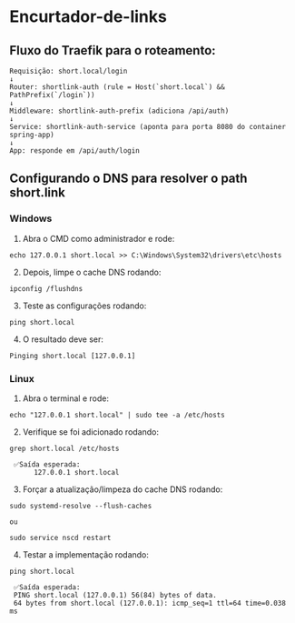 # Encurtador-de-links

## Fluxo do Traefik para o roteamento:
```
Requisição: short.local/login
↓
Router: shortlink-auth (rule = Host(`short.local`) && PathPrefix(`/login`))
↓
Middleware: shortlink-auth-prefix (adiciona /api/auth)
↓
Service: shortlink-auth-service (aponta para porta 8080 do container spring-app)
↓
App: responde em /api/auth/login
```

## Configurando o DNS para resolver o path short.link
### Windows
1. Abra o CMD como administrador e rode:
``` 
echo 127.0.0.1 short.local >> C:\Windows\System32\drivers\etc\hosts
```
2. Depois, limpe o cache DNS rodando:
```
ipconfig /flushdns
```
3. Teste as configurações rodando:
```
ping short.local
```
4. O resultado deve ser:
```
Pinging short.local [127.0.0.1]
```

### Linux
1. Abra o terminal e rode:
```
echo "127.0.0.1 short.local" | sudo tee -a /etc/hosts
```
2. Verifique se foi adicionado rodando:
```
grep short.local /etc/hosts
```
     ✅Saída esperada:
          127.0.0.1 short.local

3. Forçar a atualização/limpeza do cache DNS rodando:
```
sudo systemd-resolve --flush-caches

ou

sudo service nscd restart
```
4. Testar a implementação rodando:
```
ping short.local
```

     ✅Saída esperada:
     PING short.local (127.0.0.1) 56(84) bytes of data.
     64 bytes from short.local (127.0.0.1): icmp_seq=1 ttl=64 time=0.038 ms
